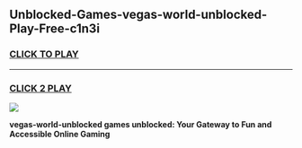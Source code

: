 
## Unblocked-Games-vegas-world-unblocked-Play-Free-c1n3i
<h3>
<a href="https://premium76.site?title=vegas-world-unblocked&ref=23A">CLICK TO PLAY</a></h3>
<hr>

<h3>
<a href="https://premium76.site?title=vegas-world-unblocked&ref=23A">CLICK 2 PLAY</a>
  
</h3>

<a href="https://premium76.site?title=vegas-world-unblocked&ref=23A"><img src="https://clearcache.store/games.png"></a>


**vegas-world-unblocked games unblocked: Your Gateway to Fun and Accessible Online Gaming**
